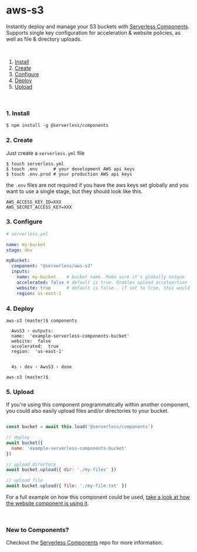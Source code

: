 # aws-s3

Instantly deploy and manage your S3 buckets with [Serverless Components](https://github.com/serverless/components). Supports single key configuration for acceleration & website policies, as well as file & directory uploads.

&nbsp;

1. [Install](#1-install)
2. [Create](#2-create)
3. [Configure](#3-configure)
4. [Deploy](#4-deploy)
5. [Upload](#5-upload)

&nbsp;


### 1. Install

```console
$ npm install -g @serverless/components
```

### 2. Create

Just create a `serverless.yml` file

```console
$ touch serverless.yml
$ touch .env      # your development AWS api keys
$ touch .env.prod # your production AWS api keys
```

the `.env` files are not required if you have the aws keys set globally and you want to use a single stage, but they should look like this.

```
AWS_ACCESS_KEY_ID=XXX
AWS_SECRET_ACCESS_KEY=XXX
```


### 3. Configure

```yml
# serverless.yml

name: my-bucket
stage: dev

myBucket:
  component: "@serverless/aws-s3"
  inputs:
    name: my-bucket    # bucket name. Make sure it's globally unique
    accelerated: false # default is true. Enables upload acceleartion for the bucket
    website: true      # default is false.. if set to true, this would apply static website hosting policies on the bucket.
    region: us-east-1
```

### 4. Deploy

```console
aws-s3 (master)$ ️components

  AwsS3 › outputs:
  name:  'example-serverless-components-bucket'
  website:  false
  accelerated:  true
  region:  'us-east-1'


  4s › dev › AwsS3 › done

aws-s3 (master)$

```

### 5. Upload
If you're using this component programmatically within another component, you could also easily upload files and/or directories to your bucket.
 
```js

const bucket = await this.load('@serverless/components')

// deploy
await bucket({
  name: 'example-serverless-components-bucket'
})

// upload directory
await bucket.upload({ dir: './my-files' })

// upload file
await bucket.upload({ file: './my-file.txt' })

```

For a full example on how this component could be used, [take a look at how the website component is using it](https://github.com/serverless-components/website/blob/master/serverless.js#L81).

&nbsp;

### New to Components?

Checkout the [Serverless Components](https://github.com/serverless/components) repo for more information.

